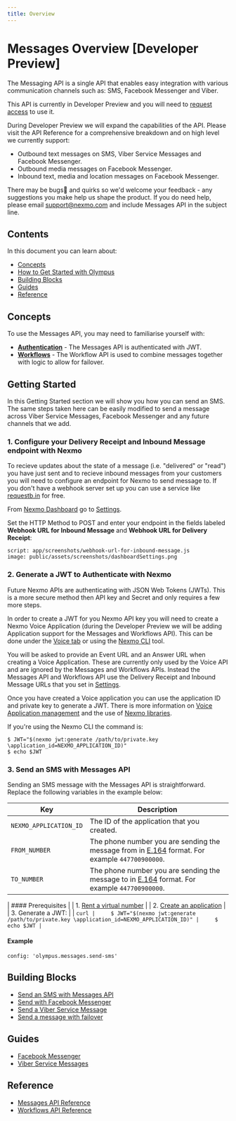 ```yaml
---
title: Overview
---
```


# Messages Overview [Developer Preview]

The Messaging API is a single API that enables easy integration with various communication channels such as: SMS, Facebook Messenger and Viber.

This API is currently in Developer Preview and you will need to [request access](https://www.nexmo.com/products/messages) to use it.

During Developer Preview we will expand the capabilities of the API. Please visit the API Reference for a comprehensive breakdown and on high level we currently support:

* Outbound text messages on SMS, Viber Service Messages and Facebook Messenger.
* Outbound media messages on Facebook Messenger.
* Inbound text, media and location messages on Facebook Messenger.

There may be bugs🐛 and quirks so we'd welcome your feedback - any suggestions you make help us shape the product. If you do need help, please email [support@nexmo.com](mailto:support@nexmo.com) and include Messages API in the subject line.

## Contents

In this document you can learn about:

* [Concepts](#concepts)
* [How to Get Started with Olympus](#getting-started)
* [Building Blocks](#building-blocks)
* [Guides](#guides)
* [Reference](#reference)

## Concepts

To use the Messages API, you may need to familiarise yourself with:

* **[Authentication](/concepts/guides/authentication)** - The Messages API is authenticated with JWT.
* **[Workflows](/olympus/workflows/overview)** - The Workflow API is used to combine messages together with logic to allow for failover.

## Getting Started

In this Getting Started section we will show you how you can send an SMS. The same steps taken here can be easily modified to send a message across Viber Service Messages, Facebook Messenger and any future channels that we add.

### 1. Configure your Delivery Receipt and Inbound Message endpoint with Nexmo

To recieve updates about the state of a message (i.e. "delivered" or "read") you have just sent and to recieve inbound messages from your customers you will need to configure an endpoint for Nexmo to send message to. If you don't have a webhook server set up you can use a service like [requestb.in](https://requestb.in/) for free.

From [Nexmo Dashboard](https://dashboard.nexmo.com) go to [Settings](https://dashboard.nexmo.com/settings).

Set the HTTP Method to POST and enter your endpoint in the fields labeled **Webhook URL for Inbound Message** and **Webhook URL for Delivery Receipt**:

```screenshot
script: app/screenshots/webhook-url-for-inbound-message.js
image: public/assets/screenshots/dashboardSettings.png
```

### 2. Generate a JWT to Authenticate with Nexmo

Future Nexmo APIs are authenticating with JSON Web Tokens (JWTs). This is a more secure method then API key and Secret and only requires a few more steps.

In order to create a JWT for you Nexmo API key you will need to create a Nexmo Voice Application (during the Developer Preview we will be adding Application support for the Messages and Workflows API). This can be done under the [Voice tab](https://dashboard.nexmo.com/voice/create-application) or using the [Nexmo CLI]( https://github.com/Nexmo/nexmo-cli) tool.

You will be asked to provide an Event URL and an Answer URL when creating a Voice Application. These are currently only used by the Voice API and are ignored by the Messages and Workflows APIs. Instead the Messages API and Workflows API use the Delivery Receipt and Inbound Message URLs that you set in [Settings](https://dashboard.nexmo.com/settings).

Once you have created a Voice application you can use the application ID and private key to generate a JWT. There is more information on [Voice Application management]( https://www.nexmo.com/blog/2017/06/29/voice-application-management-easier/) and the use of [Nexmo libraries](https://developer.nexmo.com/tools).

If you're using the Nexmo CLI the command is:

```curl
$ JWT="$(nexmo jwt:generate /path/to/private.key \application_id=NEXMO_APPLICATION_ID)"
$ echo $JWT
```

### 3. Send an SMS with Messages API

Sending an SMS message with the Messages API is straightforward. Replace the following variables in the example below:

Key | Description
-- | --
`NEXMO_APPLICATION_ID` |	The ID of the application that you created.
`FROM_NUMBER` | The phone number you are sending the message from in [E.164](https://en.wikipedia.org/wiki/E.164) format. For example `447700900000`.
`TO_NUMBER` | The phone number you are sending the message to in [E.164](https://en.wikipedia.org/wiki/E.164) format. For example `447700900000`.

| #### Prerequisites
|
| 1. [Rent a virtual number](/account/guides/numbers#rent-virtual-numbers)
|
| 2. [Create an application](/concepts/guides/applications#getting-started-with-applications)
|
| 3. Generate a JWT:
|
|     ```curl
|     $ JWT="$(nexmo jwt:generate /path/to/private.key \application_id=NEXMO_APPLICATION_ID)"
|     $ echo $JWT
|     ```

#### Example

```tabbed_examples
config: 'olympus.messages.send-sms'
```

## Building Blocks

* [Send an SMS with Messages API](/olympus/messages/building-blocks/send-an-sms-with-messages-api)
* [Send with Facebook Messenger](/olympus/messages/building-blocks/send-with-facebook-messenger)
* [Send a Viber Service Message](/olympus/messages/building-blocks/send-a-viber-service-message)
* [Send a message with failover](/olympus/workflows/building-blocks/send-a-message-with-failover)

## Guides

* [Facebook Messenger](/olympus/messages/guides/facebook-messenger)
* [Viber Service Messages](/olympus/messages/guides/viber-service-messages)

## Reference

* [Messages API Reference](/api/olympus/messages)
* [Workflows API Reference](/api/olympus/workflows)
